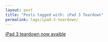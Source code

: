 ```yaml
---
layout: post
title: "Posts tagged with: iPad 3 Teardown"
permalink: tags/ipad-3-teardown/
---
```

[iPad 3 teardown now avaible](/2012/03/ipad-3-teardown-now-avaible)

